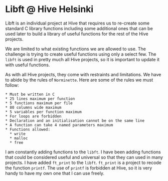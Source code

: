 # Libft @ Hive Helsinki

Libft is an individual project at Hive that requires us to re-create some standard
C library functions including some additional ones that can be used later to build a
library of useful functions for the rest of the Hive projects.

We are limited to what existing functions we are allowed to use. The challenge is trying
to create useful functions using only a select few. The `libft` is used in pretty much all Hive
projects, so it is important to update it with useful functions.

As with all Hive projects, they come with restraints and limitations. We have to abide by the rules of `Norminette`. Here are some of the rules we must follow:

```
* Must be written in C
* 25 lines maximum per function
* 5 functions maximum per file
* 80 columns wide maximum
* 5 variables per function maximum
* For loops are forbidden
* Declaration and an initialisation cannot be on the same line
* A function can take 4 named parameters maximum
* Functions allowed:
  * write
  * malloc
  * free
```

I am constantly adding functions to the `libft`. I have been adding functions that could be considered 
useful and universal so that they can used in many projects. I have added
`ft_print` to the `libft`. `ft_print` is a project to recode the function `printf`. The use of `printf` is forbidden
at Hive, so it is very handy to have my own one that I can use freely.
